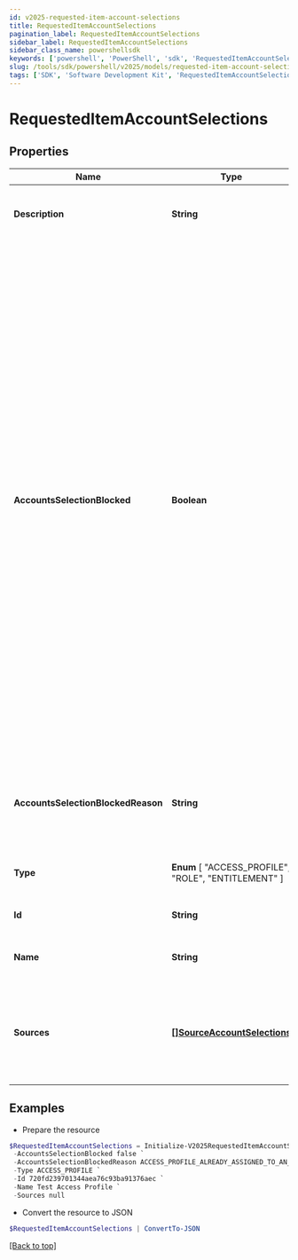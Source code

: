 ```yaml
---
id: v2025-requested-item-account-selections
title: RequestedItemAccountSelections
pagination_label: RequestedItemAccountSelections
sidebar_label: RequestedItemAccountSelections
sidebar_class_name: powershellsdk
keywords: ['powershell', 'PowerShell', 'sdk', 'RequestedItemAccountSelections', 'V2025RequestedItemAccountSelections'] 
slug: /tools/sdk/powershell/v2025/models/requested-item-account-selections
tags: ['SDK', 'Software Development Kit', 'RequestedItemAccountSelections', 'V2025RequestedItemAccountSelections']
---
```



# RequestedItemAccountSelections

## Properties

Name | Type | Description | Notes
------------ | ------------- | ------------- | -------------
**Description** | **String** | The description for this requested item | [optional] 
**AccountsSelectionBlocked** | **Boolean** | This field indicates if account selections are not allowed for this requested item. * If true, this field indicates that account selections will not be available for this item and user combination. In this case, no account selections should be provided in the access request for this item and user combination, irrespective of whether the user has single or multiple accounts on a source. * An example is where a user is requesting an access profile that is already assigned to one of their accounts.  | [optional] [default to $false]
**AccountsSelectionBlockedReason** | **String** | If account selections are not allowed for an item, this field will denote the reason. | [optional] 
**Type** |  **Enum** [  "ACCESS_PROFILE",    "ROLE",    "ENTITLEMENT" ] | The type of the item being requested. | [optional] 
**Id** | **String** | The id of the requested item | [optional] 
**Name** | **String** | The name of the requested item | [optional] 
**Sources** | [**[]SourceAccountSelections**](source-account-selections) | The details for the sources and accounts for the requested item and identity combination | [optional] 

## Examples

- Prepare the resource
```powershell
$RequestedItemAccountSelections = Initialize-V2025RequestedItemAccountSelections  -Description An access profile for the admins `
 -AccountsSelectionBlocked false `
 -AccountsSelectionBlockedReason ACCESS_PROFILE_ALREADY_ASSIGNED_TO_AN_ACCOUNT `
 -Type ACCESS_PROFILE `
 -Id 720fd239701344aea76c93ba91376aec `
 -Name Test Access Profile `
 -Sources null
```

- Convert the resource to JSON
```powershell
$RequestedItemAccountSelections | ConvertTo-JSON
```


[[Back to top]](#) 


